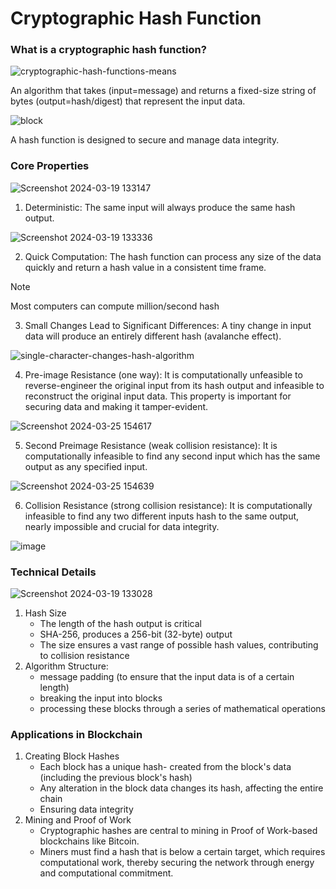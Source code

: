 # Cryptographic Hash Function
### What is  a cryptographic hash function?
![cryptographic-hash-functions-means](https://github.com/adeliafebriani/Tijarah-Blockchain-Notes/assets/162258265/3b8c358d-2322-4f48-9b61-902f50932048)

An algorithm that takes (input=message) and returns a fixed-size string of bytes (output=hash/digest) that represent the input data.

![block](https://github.com/adeliafebriani/Tijarah-Blockchain-Notes/assets/162258265/fb443c60-7d58-498e-ae29-dd4737e88743)

A hash function is designed to secure and manage data integrity.

### Core Properties
![Screenshot 2024-03-19 133147](https://github.com/adeliafebriani/Tijarah-Blockchain-Notes/assets/162258265/431a2332-7ead-49f2-9a99-775c07b5b8eb)

1. Deterministic: The same input will always produce the same hash output.

![Screenshot 2024-03-19 133336](https://github.com/adeliafebriani/Tijarah-Blockchain-Notes/assets/162258265/22c4a349-991c-4896-92d9-75abb87a8c7f)

2. Quick Computation: The hash function can process any size of the data quickly and return a hash value in a consistent time frame.

> [!Note]
> Most computers can compute million/second hash

3. Small Changes Lead to Significant Differences: A tiny change in input data will produce an entirely different hash (avalanche effect).

![single-character-changes-hash-algorithm](https://github.com/adeliafebriani/Tijarah-Blockchain-Notes/assets/162258265/2ac38c04-0a9e-44d7-aa71-3c8c4cb92aa6)

4. Pre-image Resistance (one way): It is computationally unfeasible to reverse-engineer the original input from its hash output and infeasible to reconstruct the original input data. This property is important for securing data and making it tamper-evident.

![Screenshot 2024-03-25 154617](https://github.com/adeliafebriani/Tijarah-Blockchain-Notes/assets/162258265/3bdbe5bc-f6d3-48e4-87b2-e97f38dd8e09)
   
5. Second Preimage Resistance (weak collision resistance): It is computationally infeasible to find any second input which has the same output as any specified input.

![Screenshot 2024-03-25 154639](https://github.com/adeliafebriani/Tijarah-Blockchain-Notes/assets/162258265/29cf1c70-e157-4394-97ef-c789cc28c5cc)

6. Collision Resistance (strong collision resistance): It is computationally infeasible to find any two different inputs hash to the same output, nearly impossible and crucial for data integrity.

![image](https://github.com/adeliafebriani/Tijarah-Blockchain-Notes/assets/162258265/00731330-2863-4b67-a166-d4dd7b4a30af)


### Technical Details
![Screenshot 2024-03-19 133028](https://github.com/adeliafebriani/Tijarah-Blockchain-Notes/assets/162258265/5a473b38-83f7-4127-b436-1f381aa8e72e)

1. Hash Size
   * The length of the hash output is critical
   * SHA-256, produces a 256-bit (32-byte) output
   * The size ensures a vast range of possible hash values, contributing to collision resistance
2. Algorithm Structure:
   * message padding (to ensure that the input data is of a certain length)
   * breaking the input into blocks
   * processing these blocks through a series of mathematical operations

### Applications in Blockchain
1. Creating Block Hashes
   * Each block has a unique hash- created from the block's data (including the previous block's hash)
   * Any alteration in the block data changes its hash, affecting the entire chain
   * Ensuring data integrity
2. Mining and Proof of Work
   * Cryptographic hashes are central to mining in Proof of Work-based blockchains like Bitcoin.
   * Miners must find a hash that is below a certain target, which requires computational work, thereby securing the network through energy and computational commitment.
